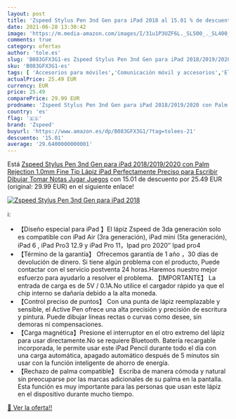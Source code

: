 ```yaml
---
layout: post
title: 'Zspeed Stylus Pen 3nd Gen para iPad 2018 al 15.01 % de descuento'
date: 2021-06-28 13:30:42
image: 'https://m.media-amazon.com/images/I/31u1P3UZF6L._SL500_._SL400_.jpg'
comments: true
category: ofertas
author: 'tole.es'
slug: 'B083GFX3G1-es Zspeed Stylus Pen 3nd Gen para iPad 2018/2019/2020 con...'
sku: 'B083GFX3G1-es'
tags: [ 'Accesorios para móviles','Comunicación móvil y accesorios','Electrónica','Punteros para móviles','ipad','zspeed', ]
actualPrice: 25.49 EUR
currency: EUR
price: 25.49
comparePrice: 29.99 EUR
prodname: 'Zspeed Stylus Pen 3nd Gen para iPad 2018/2019/2020 con Palm Rejection 1.0mm Fine Tip Lápiz iPad Perfectamente Preciso para Escribir  Dibujar  Tomar Notas  Jugar Juegos'
country: 'es'
flag: '🇪🇸'
brand: 'Zspeed'
buyurl: 'https://www.amazon.es/dp/B083GFX3G1/?tag=tolees-21'
descuento: '15.01'
average: '29.6400000000001'
---
```


Está [Zspeed Stylus Pen 3nd Gen para iPad 2018/2019/2020 con Palm Rejection 1.0mm Fine Tip Lápiz iPad Perfectamente Preciso para Escribir  Dibujar  Tomar Notas  Jugar Juegos](https://www.amazon.es/dp/B083GFX3G1/?tag=tolees-21) con 15.01 de descuento por 25.49 EUR (original: 29.99 EUR) en el siguiente enlace!

[![Zspeed Stylus Pen 3nd Gen para iPad 2018](https://m.media-amazon.com/images/I/31u1P3UZF6L._SL500_._SL400_.jpg)](https://www.amazon.es/dp/B083GFX3G1/?tag=tolees-21)

ℹ️:

- 【Diseño especial para iPad 】El lápiz Zspeed de 3da generación solo es compatible con iPad Air (3ra generación), iPad mini (5ta generación), iPad 6 , iPad Pro3 12.9 y iPad Pro 11，Ipad pro 2020‘’ Ipad pro4
- 【Término de la garantía】 Ofrecemos garantía de 1 año ，30 días de devolución de dinero. Si tiene algún problema con el producto, Puede contactar con el servicio postventa 24 horas.Haremos nuestro mejor esfuerzo para ayudarlo a resolver el problema. 【IMPORTANTE】 La entrada de carga es de 5V / 0.1A.No utilice el cargador rápido ya que el chip interno se dañaría debido a la alta moneda.
- 【Control preciso de puntos】 Con una punta de lápiz reemplazable y sensible, el Active Pen ofrece una alta precisión y precisión de escritura y pintura. Puede dibujar líneas rectas o curvas como desee, sin demoras ni compensaciones.
- 【Carga magnética】Presione el interruptor en el otro extremo del lápiz para usar directamente.No se requiere Bluetooth. Batería recargable incorporada, le permite usar este iPad Pencil durante todo el día con una carga automática, apagado automático después de 5 minutos sin usar con la función inteligente de ahorro de energía.
- 【Rechazo de palma compatible】 Escriba de manera cómoda y natural sin preocuparse por las marcas adicionales de su palma en la pantalla. Esta función es muy importante para las personas que usan este lápiz en el dispositivo durante mucho tiempo.

[🛒 Ver la oferta!!](https://www.amazon.es/dp/B083GFX3G1/?tag=tolees-21)
